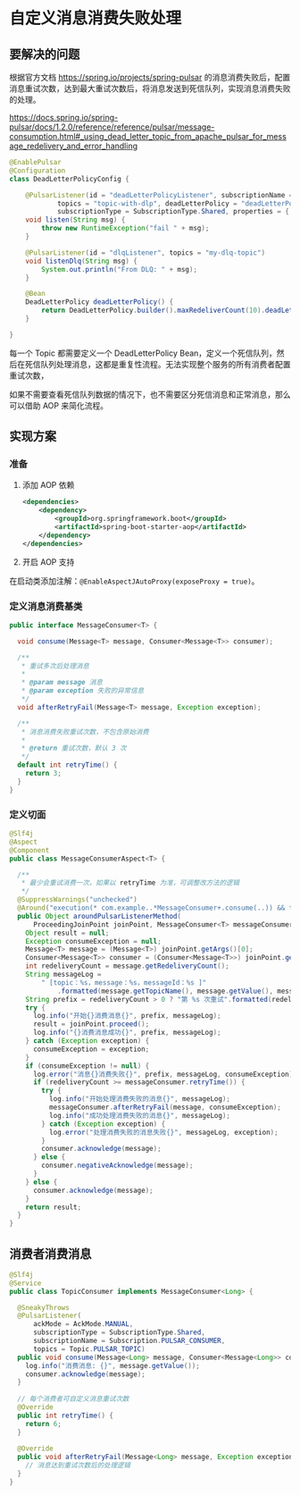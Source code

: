# 自定义消息消费失败处理

## 要解决的问题

根据官方文档 https://spring.io/projects/spring-pulsar 的消息消费失败后，配置消息重试次数，达到最大重试次数后，将消息发送到死信队列，实现消息消费失败的处理。

https://docs.spring.io/spring-pulsar/docs/1.2.0/reference/reference/pulsar/message-consumption.html#_using_dead_letter_topic_from_apache_pulsar_for_message_redelivery_and_error_handling

```java
@EnablePulsar
@Configuration
class DeadLetterPolicyConfig {

    @PulsarListener(id = "deadLetterPolicyListener", subscriptionName = "deadLetterPolicySubscription",
            topics = "topic-with-dlp", deadLetterPolicy = "deadLetterPolicy",
            subscriptionType = SubscriptionType.Shared, properties = { "ackTimeout=1s" })
    void listen(String msg) {
        throw new RuntimeException("fail " + msg);
    }

    @PulsarListener(id = "dlqListener", topics = "my-dlq-topic")
    void listenDlq(String msg) {
        System.out.println("From DLQ: " + msg);
    }

    @Bean
    DeadLetterPolicy deadLetterPolicy() {
        return DeadLetterPolicy.builder().maxRedeliverCount(10).deadLetterTopic("my-dlq-topic").build();
    }

}
```

每一个 Topic 都需要定义一个 DeadLetterPolicy Bean，定义一个死信队列，然后在死信队列处理消息，这都是重复性流程。无法实现整个服务的所有消费者配置重试次数，

如果不需要查看死信队列数据的情况下，也不需要区分死信消息和正常消息，那么可以借助 AOP 来简化流程。

## 实现方案

### 准备

1. 添加 AOP 依赖

    ```xml
    <dependencies>
        <dependency>
            <groupId>org.springframework.boot</groupId>
            <artifactId>spring-boot-starter-aop</artifactId>
        </dependency>
    </dependencies>
    ```

2. 开启 AOP 支持

在启动类添加注解：`@EnableAspectJAutoProxy(exposeProxy = true)`。

### 定义消息消费基类

```java title="MessageConsumer.java"
public interface MessageConsumer<T> {

  void consume(Message<T> message, Consumer<Message<T>> consumer);

  /**
   * 重试多次后处理消息
   *
   * @param message 消息
   * @param exception 失败的异常信息
   */
  void afterRetryFail(Message<T> message, Exception exception);

  /**
   * 消息消费失败重试次数，不包含原始消费
   *
   * @return 重试次数，默认 3 次
   */
  default int retryTime() {
    return 3;
  }
}
```

### 定义切面

```java
@Slf4j
@Aspect
@Component
public class MessageConsumerAspect<T> {

  /**
   * 最少会重试消费一次，如果以 retryTime 为准，可调整改方法的逻辑
   */
  @SuppressWarnings("unchecked")
  @Around("execution(* com.example..*MessageConsumer+.consume(..)) && target(messageConsumer)")
  public Object aroundPulsarListenerMethod(
      ProceedingJoinPoint joinPoint, MessageConsumer<T> messageConsumer) throws Throwable {
    Object result = null;
    Exception consumeException = null;
    Message<T> message = (Message<T>) joinPoint.getArgs()[0];
    Consumer<Message<T>> consumer = (Consumer<Message<T>>) joinPoint.getArgs()[1];
    int redeliveryCount = message.getRedeliveryCount();
    String messageLog =
        " [topic：%s，message：%s，messageId：%s ]"
            .formatted(message.getTopicName(), message.getValue(), message.getMessageId());
    String prefix = redeliveryCount > 0 ? "第 %s 次重试".formatted(redeliveryCount) : "";
    try {
      log.info("开始{}消费消息{}", prefix, messageLog);
      result = joinPoint.proceed();
      log.info("{}消费消息成功{}", prefix, messageLog);
    } catch (Exception exception) {
      consumeException = exception;
    }
    if (consumeException != null) {
      log.error("消息{}消费失败{}", prefix, messageLog, consumeException);
      if (redeliveryCount >= messageConsumer.retryTime()) {
        try {
          log.info("开始处理消费失败的消息{}", messageLog);
          messageConsumer.afterRetryFail(message, consumeException);
          log.info("成功处理消费失败的消息{}", messageLog);
        } catch (Exception exception) {
          log.error("处理消费失败的消息失败{}", messageLog, exception);
        }
        consumer.acknowledge(message);
      } else {
        consumer.negativeAcknowledge(message);
      }
    } else {
      consumer.acknowledge(message);
    }
    return result;
  }
}
```

## 消费者消费消息

```java
@Slf4j
@Service
public class TopicConsumer implements MessageConsumer<Long> {

  @SneakyThrows
  @PulsarListener(
      ackMode = AckMode.MANUAL,
      subscriptionType = SubscriptionType.Shared,
      subscriptionName = Subscription.PULSAR_CONSUMER,
      topics = Topic.PULSAR_TOPIC)
  public void consume(Message<Long> message, Consumer<Message<Long>> consumer) {
    log.info("消费消息: {}", message.getValue());
    consumer.acknowledge(message);
  }
  
  // 每个消费者可自定义消息重试次数
  @Override
  public int retryTime() {
    return 6;
  }
  
  @Override
  public void afterRetryFail(Message<Long> message, Exception exception) {
    // 消息达到重试次数后的处理逻辑
  }
}
```
